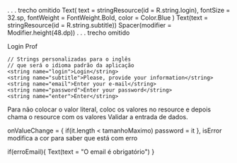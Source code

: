 . . . trecho omitido
    Text(
      text = stringResource(id = R.string.login),
      fontSize = 32.sp,
      fontWeight = FontWeight.Bold,
      color = Color.Blue
    )
    Text(text = stringResource(id = R.string.subtitle))
    Spacer(modifier = Modifier.height(48.dp))
. . . trecho omitido


<resources>
    <string name="app_name">Login Prof</string>

    // Strings personalizadas para o inglês
    // que será o idioma padrão da aplicação
    <string name="login">Login</string>
    <string name="subtitle">Please, provide your information</string>
    <string name="email">Enter your e-mail</string>
    <string name="password">Enter your password</string>
    <string name="enter">Enter</string>
    
</resources>

Para não colocar o valor literal, coloc os valores no resource e depois chama  o resource com os valores
Validar a entrada de dados.

onValueChange = {
                       if(it.length < tamanhoMaximo) password = it
                    },
isError modifica a cor para saber que está com erro 

if(erroEmail){
                    Text(text = "O email é obrigatório")
                }


